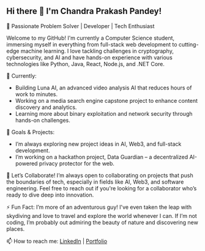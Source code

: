 ## Hi there 👋 I'm Chandra Prakash Pandey!

🔹 Passionate Problem Solver | Developer | Tech Enthusiast

Welcome to my GitHub! I'm currently a Computer Science student, immersing myself in everything from full-stack web development to cutting-edge machine learning. I love tackling challenges in cryptography, cybersecurity, and AI and have hands-on experience with various technologies like Python, Java, React, Node.js, and .NET Core.

🌱 Currently:
- Building Luna AI, an advanced video analysis AI that reduces hours of work to minutes.
- Working on a media search engine capstone project to enhance content discovery and analytics.
- Learning more about binary exploitation and network security through hands-on challenges.

🚀 Goals & Projects:
- I’m always exploring new project ideas in AI, Web3, and full-stack development.
- I’m working on a hackathon project, Data Guardian – a decentralized AI-powered privacy protector for the web.

👯 Let’s Collaborate!
I’m always open to collaborating on projects that push the boundaries of tech, especially in fields like AI, Web3, and software engineering. Feel free to reach out if you're looking for a collaborator who’s ready to dive deep into innovation.

⚡ Fun Fact:
I’m more of an adventurous guy! I've even taken the leap with skydiving and love to travel and explore the world whenever I can. If I’m not coding, I’m probably out admiring the beauty of nature and discovering new places.

📫 How to reach me: [LinkedIn](https://www.linkedin.com/in/chandra-prakash-pandey-536564256/) | [Portfolio](https://cprakash64.github.io/)

<!--
**cprakash64/cprakash64** is a ✨ _special_ ✨ repository because its `README.md` (this file) appears on your GitHub profile.

Here are some ideas to get you started:

- 🔭 I’m currently working on ...
- 🌱 I’m currently learning ...
- 👯 I’m looking to collaborate on ...
- 🤔 I’m looking for help with ...
- 💬 Ask me about ...
- 📫 How to reach me: ...
- 😄 Pronouns: ...
- ⚡ Fun fact: ...
-->

